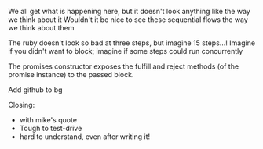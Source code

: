 We all get what is happening here, but it doesn't look anything like the way we think about it
Wouldn't it be nice to see these sequential flows the way we think about them

The ruby doesn't look so bad at three steps, but imagine 15 steps...!
Imagine if you didn't want to block; imagine if some steps could run concurrently

The promises constructor exposes the fulfill and reject methods (of the promise instance)
to the passed block.

Add github to bg

Closing:
* with mike's quote
* Tough to test-drive
* hard to understand, even after writing it!
